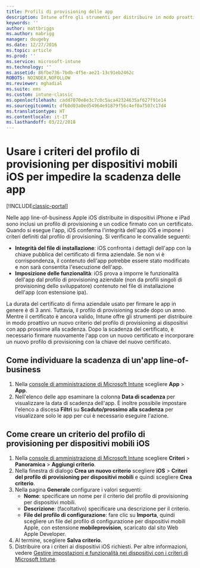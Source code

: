 ```yaml
---
title: Profili di provisioning delle app
description: Intune offre gli strumenti per distribuire in modo proattivo un nuovo criterio del profilo di provisioning ai dispositivi con app prossime alla scadenza.
keywords: ''
author: mattbriggs
ms.author: mabrigg
manager: dougeby
ms.date: 12/27/2016
ms.topic: article
ms.prod: ''
ms.service: microsoft-intune
ms.technology: ''
ms.assetid: 86fbe736-7bdb-4f5e-ae21-13c91eb2462c
ROBOTS: NOINDEX,NOFOLLOW
ms.reviewer: mghadial
ms.suite: ems
ms.custom: intune-classic
ms.openlocfilehash: cadd7070e8e3c7c0c5aca42324635af627f91e14
ms.sourcegitcommit: df60d03a0ed54964e91879f56c4ef0a7507c17d4
ms.translationtype: HT
ms.contentlocale: it-IT
ms.lasthandoff: 03/22/2018
---
```

# <a name="use-ios-mobile-provisioning-profile-policies-to-prevent-your-apps-from-expiring"></a>Usare i criteri del profilo di provisioning per dispositivi mobili iOS per impedire la scadenza delle app

[!INCLUDE[classic-portal](../includes/classic-portal.md)]

Nelle app line-of-business Apple iOS distribuite in dispositivi iPhone e iPad sono inclusi un profilo di provisioning e un codice firmato con un certificato. Quando si esegue l'app, iOS conferma l'integrità dell'app iOS e impone i criteri definiti dal profilo di provisioning. Si verificano le convalide seguenti:

- **Integrità del file di installazione**: iOS confronta i dettagli dell'app con la chiave pubblica del certificato di firma aziendale. Se non vi è corrispondenza, il contenuto dell'app potrebbe essere stato modificato e non sarà consentita l'esecuzione dell'app.
- **Imposizione delle funzionalità**: iOS prova a imporre le funzionalità dell'app dal profilo di provisioning aziendale (non da profili singoli di provisioning dello sviluppatore) contenuto nel file di installazione dell'app (con estensione ipa).


La durata del certificato di firma aziendale usato per firmare le app in genere è di 3 anni. Tuttavia, il profilo di provisioning scade dopo un anno. Mentre il certificato è ancora valido, Intune offre gli strumenti per distribuire in modo proattivo un nuovo criterio del profilo di provisioning ai dispositivi con app prossime alla scadenza.
Dopo la scadenza del certificato, è necessario firmare nuovamente l'app con un nuovo certificato e incorporare un nuovo profilo di provisioning con la chiave del nuovo certificato.



## <a name="how-to-find-out-when-a-line-of-business-app-will-expire"></a>Come individuare la scadenza di un'app line-of-business

1. Nella [console di amministrazione di Microsoft Intune](https://manage.microsoft.com) scegliere **App** > **App**.
2. Nell'elenco delle app esaminare la colonna **Data di scadenza** per visualizzare la data di scadenza dell'app. È inoltre possibile impostare l'elenco a discesa **Filtri** su **Scaduto/prossimo alla scadenza** per visualizzare solo le app per cui è necessario eseguire l'azione.

## <a name="how-to-create-an-ios-mobile-provisioning-profile-policy"></a>Come creare un criterio del profilo di provisioning per dispositivi mobili iOS


1. Nella [console di amministrazione di Microsoft Intune](https://manage.microsoft.com) scegliere **Criteri** > **Panoramica** > **Aggiungi criterio**.
2. Nella finestra di dialogo **Crea un nuovo criterio** scegliere **iOS** > **Criteri del profilo di provisioning per dispositivi mobili** e quindi scegliere **Crea criterio**.
3. Nella pagina **Generale** configurare i valori seguenti:
    - **Nome**: specificare un nome per il criterio del profilo di provisioning per dispositivi mobili.
    - **Descrizione**: (facoltativo) specificare una descrizione per il criterio.
    - **File del profilo di configurazione**: fare clic su **Importa**, quindi scegliere un file del profilo di configurazione per dispositivi mobili Apple, con estensione **mobileprovision**, scaricato dal sito Web Apple Developer.
4. Al termine, scegliere **Salva criterio**.
5. Distribuire ora i criteri ai dispositivi iOS richiesti. Per altre informazioni, vedere [Gestire impostazioni e funzionalità nei dispositivi con i criteri di Microsoft Intune](manage-settings-and-features-on-your-devices-with-microsoft-intune-policies.md).
